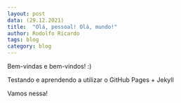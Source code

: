 ```yaml
---
layout: post
data: (29.12.2021) 
title:  "Olá, pessoal! Olá, mundo!"
author: Rodolfo Ricardo
tags: blog
category: blog
---
```


Bem-vindas e bem-vindos! :)

Testando e aprendendo a utilizar o GitHub Pages + Jekyll

Vamos nessa!
